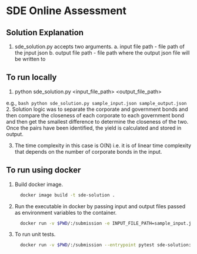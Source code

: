 # SDE Online Assessment

## Solution Explanation

1. sde_solution.py accepts two arguments.
  a. input file path - file path of the jnput json
  b. output file path - file path where the output json file will be written to


## To run locally

1. python sde_solution.py <input_file_path> <output_file_path>

  e.g.,
    ```bash
    python sde_solution.py sample_input.json sample_output.json
    ```
2. Solution logic was to separate the corporate and government bonds and then compare the closeness of each corporate to each government bond and then get the smallest difference to determine the closeness of the two. Once the pairs have been identified, the yield is calculated and stored in output.

3. The time complexity in this case is O(N) i.e. it is of linear time complexity that depends on the number of corporate bonds in the input.

## To run using docker

1. Build docker image.
    ```bash
      docker image build -t sde-solution .
    ```
2. Run the executable in docker by passing input and output files passed as environment variables to the container.
    ```bash
      docker run -v $PWD/:/submission -e INPUT_FILE_PATH=sample_input.json -e OUTPUT_FILE_PATH=sample_output.json sde-solution:latest
    ```
3. To run unit tests.
    ```bash
      docker run -v $PWD/:/submission --entrypoint pytest sde-solution:latest
    ```
